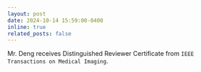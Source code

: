 ```yaml
---
layout: post
date: 2024-10-14 15:59:00-0400
inline: true
related_posts: false
---
```


Mr. Deng receives Distinguished Reviewer Certificate from `IEEE Transactions on Medical Imaging`.

